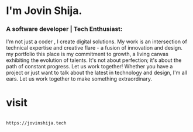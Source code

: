 # I'm Jovin Shija.  
<h3>A software developer |  Tech Enthusiast: </h3>
<p>
I'm not just a coder , I create digital solutions. My work is an intersection of technical expertise and creative flare - a fusion of innovation and design. 
my portfolio this place is my commitment to growth, a living canvas exhibiting the evolution of talents. It's not about perfection; it's about the path of constant progress. Let us work together! Whether you have a project or just want to talk about the latest in technology and design, I'm all ears. Let us work together to make something extraordinary.  
</p>

# visit

```shell

https://jovinshija.tech

```
